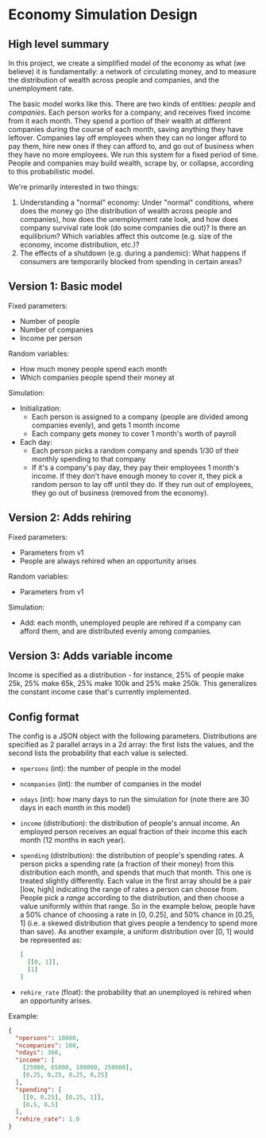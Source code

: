 # Economy Simulation Design

## High level summary

In this project, we create a simplified model of the economy as what (we
believe) it is fundamentally: a network of circulating money, and to measure
the distribution of wealth across people and companies, and the unemployment
rate.

The basic model works like this. There are two kinds of entities: *people* and
*companies*. Each person works for a company, and receives fixed income from it
each month. They spend a portion of their wealth at different companies during
the course of each month, saving anything they have leftover. Companies lay off
employees when they can no longer afford to pay them, hire new ones if they can
afford to, and go out of business when they have no more employees. We run this
system for a fixed period of time. People and companies may build wealth,
scrape by, or collapse, according to this probabilistic model.

We're primarily interested in two things:

1. Understanding a "normal" economy: Under "normal" conditions, where does the
   money go (the distribution of wealth across people and companies), how does
   the unemployment rate look, and how does company survival rate look (do some
   companies die out)? Is there an equilibrium? Which variables affect this
   outcome (e.g. size of the economy, income distribution, etc.)?
2. The effects of a shutdown (e.g. during a pandemic): What happens if consumers
   are temporarily blocked from spending in certain areas?

## Version 1: Basic model

Fixed parameters:

- Number of people
- Number of companies
- Income per person

Random variables:

- How much money people spend each month
- Which companies people spend their money at

Simulation:

- Initialization:
  - Each person is assigned to a company (people are divided among companies
    evenly), and gets 1 month income
  - Each company gets money to cover 1 month's worth of payroll
- Each day:
  - Each person picks a random company and spends 1/30 of their monthly
    spending to that company
  - If it's a company's pay day, they pay their employees 1 month's income. If
    they don't have enough money to cover it, they pick a random person to lay
    off until they do. If they run out of employees, they go out of business
    (removed from the economy).

## Version 2: Adds rehiring

Fixed parameters:

- Parameters from v1
- People are always rehired when an opportunity arises

Random variables:

- Parameters from v1

Simulation:

- Add: each month, unemployed people are rehired if a company can afford them,
  and are distributed evenly among companies.

## Version 3: Adds variable income

Income is specified as a distribution - for instance, 25% of people make
25k, 25% make 65k, 25% make 100k and 25% make 250k. This generalizes the
constant income case that's currently implemented.

## Config format

The config is a JSON object with the following parameters. Distributions are
specified as 2 parallel arrays in a 2d array: the first lists the values, and
the second lists the probability that each value is selected.

- `npersons` (int): the number of people in the model
- `ncompanies` (int): the number of companies in the model
- `ndays` (int): how many days to run the simulation for (note there are 30 days
  in each month in this model)
- `income` (distribution): the distribution of people's annual income. An
  employed person receives an equal fraction of their income this each month
  (12 months in each year).
- `spending` (distribution): the distribution of people's spending rates. A
  person picks a spending rate (a fraction of their money) from this
  distribution each month, and spends that much that month. This one is treated
  slightly differently. Each value in the first array should be a pair
  [low, high] indicating the range of rates a person can choose from. People
  pick a *range* according to the distribution, and then choose a value
  uniformly within that range. So in the example below, people have a 50%
  chance of choosing a rate in [0, 0.25], and 50% chance in [0.25, 1] (i.e.
  a skewed distribution that gives people a tendency to spend more than save).
  As another example, a uniform distribution over [0, 1] would be represented as:

  ```json
  [
    [[0, 1]],
    [1]
  ]
  ```

- `rehire_rate` (float): the probability that an unemployed is rehired when
  an opportunity arises.

Example:

```json
{
  "npersons": 10000,
  "ncompanies": 100,
  "ndays": 360,
  "income": [
    [25000, 65000, 100000, 250000],
    [0.25, 0.25, 0.25, 0.25]
  ],
  "spending": [
    [[0, 0.25], [0.25, 1]],
    [0.5, 0.5]
  ],
  "rehire_rate": 1.0
}
```
